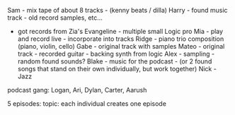 Sam - mix tape of about 8 tracks - (kenny beats / dilla)
Harry - found music track - old record samples, etc...

- got records from Zia's
  Evangeline - multiple small Logic pro
  Mia - play and record live - incorporate into tracks
  Ridge - piano trio composition (piano, violin, cello)
  Gabe - original track with samples
  Mateo - original track - recorded guitar - backing synth from logic
  Alex - sampling - random found sounds?
  Blake - music for the podcast - (or 2 found songs that stand on their own individually, but work together)
  Nick - Jazz

podcast gang:
Logan, Ari, Dylan, Carter, Aarush

5 episodes:
topic: each individual creates one episode
